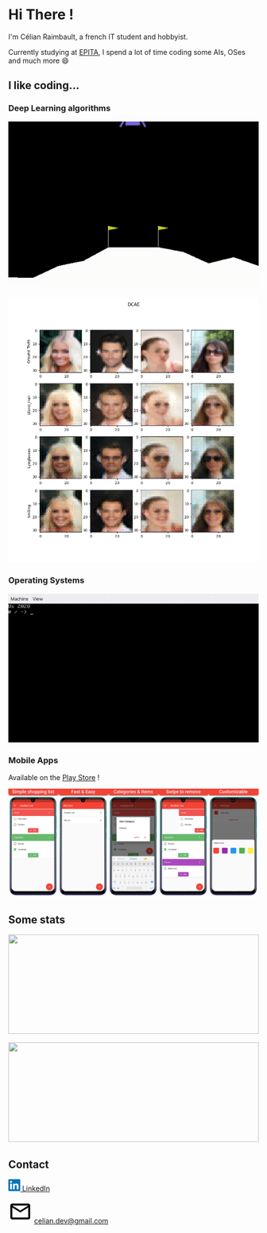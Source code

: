 # Hi There !
I'm Célian Raimbault, a french IT student and hobbyist.

Currently studying at [EPITA](https://github.com/epita), I spend a lot of time coding some AIs, OSes and much more 😄

## I like coding...
### Deep Learning algorithms
[![PyTorch-Collections](res/pytorch_collections.gif "PyTorch-Collections")](https://github.com/Cc618/PyTorch-Collections)

[![Feature-Changer](res/feature_changer.png "Feature-Changer")](https://github.com/Cc618/Feature-Changer)

### Operating Systems
[![Os2020](res/os2020.gif "Os2020")](https://github.com/Cc618/Os2020)

### Mobile Apps
Available on the [Play Store](https://play.google.com/store/apps/details?id=com.cc.quick_shop) !

[![Quick-Shop](res/quick_shop.jpg "Quick-Shop")](https://github.com/Cc618/Quick-Shop)

<!-- TODO : https://github.com/Cc618/Up-Lang -->
<!-- TODO : Add link -->

## Some stats
<a href="https://github.com/anuraghazra/github-readme-stats" title="Go to Source"><img width="100%" height="200" src="https://github-readme-stats.vercel.app/api?username=Cc618&show_icons=true&count_private=true&theme=buefy"></a>

<a href="https://github.com/anuraghazra/github-readme-stats" title="Go to Source"><img width="100%" height="200" src="https://github-readme-stats.vercel.app/api/top-langs/?username=Cc618&exclude_repo=Deadly-Science&hide=C%23,ASP,HTML,GDScript&layout=compact&langs_count=7&theme=buefy"></a>

## Contact

<a href=https://www.linkedin.com/in/c%C3%A9lian-raimbault-53269a1b2><img src="res/linkedin.png" width="24"> LinkedIn</a>

![Mail](res/mail.svg) celian.dev@gmail.com
